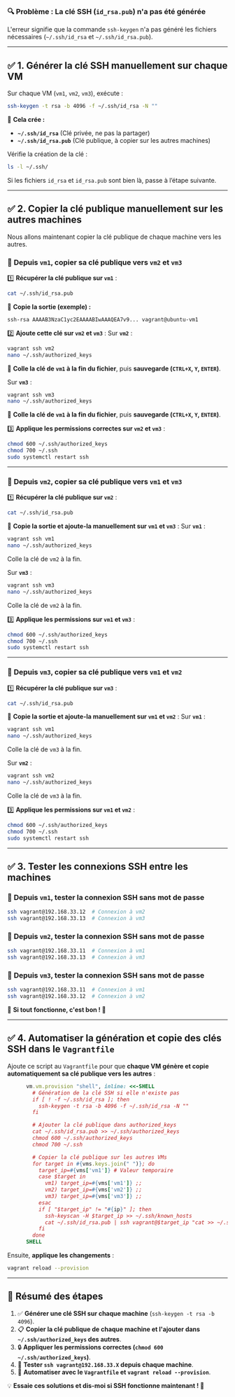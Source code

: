 ### 🔍 **Problème : La clé SSH (`id_rsa.pub`) n'a pas été générée**
L'erreur signifie que la commande `ssh-keygen` n'a pas généré les fichiers nécessaires (`~/.ssh/id_rsa` et `~/.ssh/id_rsa.pub`).

---

## ✅ **1. Générer la clé SSH manuellement sur chaque VM**
Sur chaque VM (`vm1`, `vm2`, `vm3`), exécute :
```bash
ssh-keygen -t rsa -b 4096 -f ~/.ssh/id_rsa -N ""
```
📌 **Cela crée :**
- **`~/.ssh/id_rsa`** (Clé privée, ne pas la partager)
- **`~/.ssh/id_rsa.pub`** (Clé publique, à copier sur les autres machines)

Vérifie la création de la clé :
```bash
ls -l ~/.ssh/
```
Si les fichiers `id_rsa` et `id_rsa.pub` sont bien là, passe à l’étape suivante.

---

## ✅ **2. Copier la clé publique manuellement sur les autres machines**
Nous allons maintenant copier la clé publique de chaque machine vers les autres.

### 📌 **Depuis `vm1`, copier sa clé publique vers `vm2` et `vm3`**
1️⃣ **Récupérer la clé publique sur `vm1`** :
```bash
cat ~/.ssh/id_rsa.pub
```
📌 **Copie la sortie (exemple) :**
```
ssh-rsa AAAAB3NzaC1yc2EAAAABIwAAAQEA7v9... vagrant@ubuntu-vm1
```

2️⃣ **Ajoute cette clé sur `vm2` et `vm3`** :
Sur **`vm2`** :
```bash
vagrant ssh vm2
nano ~/.ssh/authorized_keys
```
📌 **Colle la clé de `vm1` à la fin du fichier**, puis **sauvegarde (`CTRL+X`, `Y`, `ENTER`)**.

Sur **`vm3`** :
```bash
vagrant ssh vm3
nano ~/.ssh/authorized_keys
```
📌 **Colle la clé de `vm1` à la fin du fichier**, puis **sauvegarde (`CTRL+X`, `Y`, `ENTER`)**.

3️⃣ **Applique les permissions correctes sur `vm2` et `vm3`** :
```bash
chmod 600 ~/.ssh/authorized_keys
chmod 700 ~/.ssh
sudo systemctl restart ssh
```

---

### 📌 **Depuis `vm2`, copier sa clé publique vers `vm1` et `vm3`**
1️⃣ **Récupérer la clé publique sur `vm2`** :
```bash
cat ~/.ssh/id_rsa.pub
```
📌 **Copie la sortie et ajoute-la manuellement sur `vm1` et `vm3`** :
Sur **`vm1`** :
```bash
vagrant ssh vm1
nano ~/.ssh/authorized_keys
```
Colle la clé de `vm2` à la fin.

Sur **`vm3`** :
```bash
vagrant ssh vm3
nano ~/.ssh/authorized_keys
```
Colle la clé de `vm2` à la fin.

3️⃣ **Applique les permissions sur `vm1` et `vm3`** :
```bash
chmod 600 ~/.ssh/authorized_keys
chmod 700 ~/.ssh
sudo systemctl restart ssh
```

---

### 📌 **Depuis `vm3`, copier sa clé publique vers `vm1` et `vm2`**
1️⃣ **Récupérer la clé publique sur `vm3`** :
```bash
cat ~/.ssh/id_rsa.pub
```
📌 **Copie la sortie et ajoute-la manuellement sur `vm1` et `vm2`** :
Sur **`vm1`** :
```bash
vagrant ssh vm1
nano ~/.ssh/authorized_keys
```
Colle la clé de `vm3` à la fin.

Sur **`vm2`** :
```bash
vagrant ssh vm2
nano ~/.ssh/authorized_keys
```
Colle la clé de `vm3` à la fin.

3️⃣ **Applique les permissions sur `vm1` et `vm2`** :
```bash
chmod 600 ~/.ssh/authorized_keys
chmod 700 ~/.ssh
sudo systemctl restart ssh
```

---

## ✅ **3. Tester les connexions SSH entre les machines**
### 📌 **Depuis `vm1`, tester la connexion SSH sans mot de passe**
```bash
ssh vagrant@192.168.33.12  # Connexion à vm2
ssh vagrant@192.168.33.13  # Connexion à vm3
```
### 📌 **Depuis `vm2`, tester la connexion SSH sans mot de passe**
```bash
ssh vagrant@192.168.33.11  # Connexion à vm1
ssh vagrant@192.168.33.13  # Connexion à vm3
```
### 📌 **Depuis `vm3`, tester la connexion SSH sans mot de passe**
```bash
ssh vagrant@192.168.33.11  # Connexion à vm1
ssh vagrant@192.168.33.12  # Connexion à vm2
```
📌 **Si tout fonctionne, c'est bon ! 🎉**

---

## ✅ **4. Automatiser la génération et copie des clés SSH dans le `Vagrantfile`**
Ajoute ce script au `Vagrantfile` pour que **chaque VM génère et copie automatiquement sa clé publique vers les autres** :
```ruby
      vm.vm.provision "shell", inline: <<-SHELL
        # Génération de la clé SSH si elle n'existe pas
        if [ ! -f ~/.ssh/id_rsa ]; then
          ssh-keygen -t rsa -b 4096 -f ~/.ssh/id_rsa -N ""
        fi

        # Ajouter la clé publique dans authorized_keys
        cat ~/.ssh/id_rsa.pub >> ~/.ssh/authorized_keys
        chmod 600 ~/.ssh/authorized_keys
        chmod 700 ~/.ssh

        # Copier la clé publique sur les autres VMs
        for target in #{vms.keys.join(" ")}; do
          target_ip=#{vms['vm1']} # Valeur temporaire
          case $target in
            vm1) target_ip=#{vms['vm1']} ;;
            vm2) target_ip=#{vms['vm2']} ;;
            vm3) target_ip=#{vms['vm3']} ;;
          esac
          if [ "$target_ip" != "#{ip}" ]; then
            ssh-keyscan -H $target_ip >> ~/.ssh/known_hosts
            cat ~/.ssh/id_rsa.pub | ssh vagrant@$target_ip "cat >> ~/.ssh/authorized_keys"
          fi
        done
      SHELL
```
Ensuite, **applique les changements** :
```bash
vagrant reload --provision
```

---

## 🎯 **Résumé des étapes**
1. ✅ **Générer une clé SSH sur chaque machine** (`ssh-keygen -t rsa -b 4096`).
2. 📋 **Copier la clé publique de chaque machine et l'ajouter dans `~/.ssh/authorized_keys` des autres**.
3. 🔒 **Appliquer les permissions correctes (`chmod 600 ~/.ssh/authorized_keys`)**.
4. 🚀 **Tester `ssh vagrant@192.168.33.X` depuis chaque machine**.
5. 🔄 **Automatiser avec le `Vagrantfile` et `vagrant reload --provision`**.

💡 **Essaie ces solutions et dis-moi si SSH fonctionne maintenant ! 🚀**